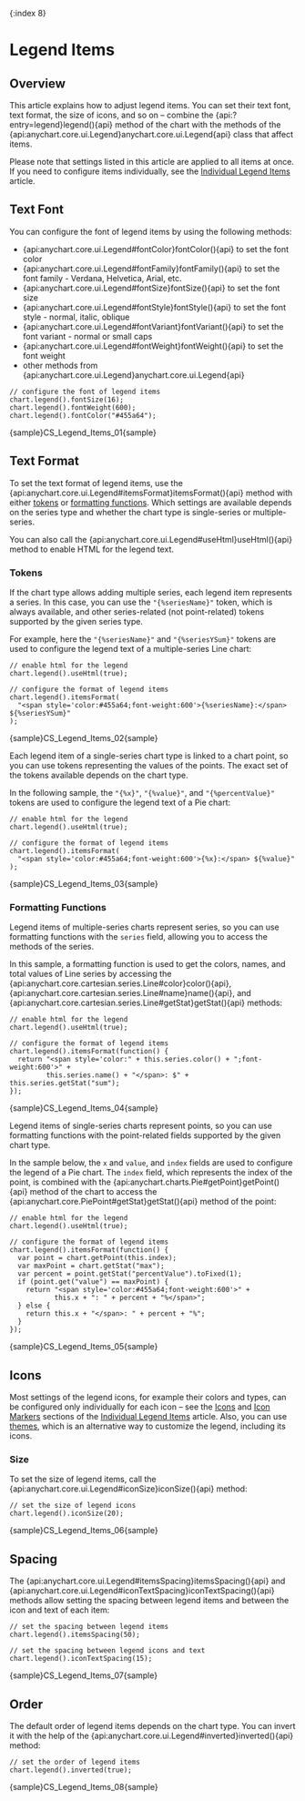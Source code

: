 {:index 8}
# Legend Items

## Overview

This article explains how to adjust legend items. You can set their text font, text format, the size of icons, and so on – combine the {api:?entry=legend}legend(){api} method of the chart with the methods of the {api:anychart.core.ui.Legend}anychart.core.ui.Legend{api} class that affect items.

Please note that settings listed in this article are applied to all items at once. If you need to configure items individually, see the [Individual Legend Items](Individual_Legend_Items) article.

## Text Font

You can configure the font of legend items by using the following methods:

* {api:anychart.core.ui.Legend#fontColor}fontColor(){api} to set the font color
* {api:anychart.core.ui.Legend#fontFamily}fontFamily(){api} to set the font family - Verdana, Helvetica, Arial, etc.
* {api:anychart.core.ui.Legend#fontSize}fontSize(){api} to set the font size
* {api:anychart.core.ui.Legend#fontStyle}fontStyle(){api} to set the font style - normal, italic, oblique
* {api:anychart.core.ui.Legend#fontVariant}fontVariant(){api} to set the font variant - normal or small caps
* {api:anychart.core.ui.Legend#fontWeight}fontWeight(){api} to set the font weight
* other methods from {api:anychart.core.ui.Legend}anychart.core.ui.Legend{api}


```
// configure the font of legend items
chart.legend().fontSize(16);
chart.legend().fontWeight(600);
chart.legend().fontColor("#455a64");
```

{sample}CS\_Legend\_Items\_01{sample}

## Text Format

To set the text format of legend items, use the {api:anychart.core.ui.Legend#itemsFormat}itemsFormat(){api} method with either [tokens](../Text_Formatters#string_tokens) or [formatting functions](../Text_Formatters#formatting_functions). Which settings are available depends on the series type and whether the chart type is single-series or multiple-series.

You can also call the {api:anychart.core.ui.Legend#useHtml}useHtml(){api} method to enable HTML for the legend text.

### Tokens

If the chart type allows adding multiple series, each legend item represents a series. In this case, you can use the `"{%seriesName}"` token, which is always available, and other series-related (not point-related) tokens supported by the given series type.

For example, here the `"{%seriesName}"` and `"{%seriesYSum}"` tokens are used to configure the legend text of a multiple-series Line chart:

```
// enable html for the legend
chart.legend().useHtml(true);

// configure the format of legend items
chart.legend().itemsFormat(
  "<span style='color:#455a64;font-weight:600'>{%seriesName}:</span> ${%seriesYSum}"
);
```

{sample}CS\_Legend\_Items\_02{sample}

Each legend item of a single-series chart type is linked to a chart point, so you can use tokens representing the values of the points. The exact set of the tokens available depends on the chart type.

In the following sample, the `"{%x}"`, `"{%value}"`, and `"{%percentValue}"` tokens are used to configure the legend text of a Pie chart:

```
// enable html for the legend
chart.legend().useHtml(true);

// configure the format of legend items
chart.legend().itemsFormat(
  "<span style='color:#455a64;font-weight:600'>{%x}:</span> ${%value}"
);
```

{sample}CS\_Legend\_Items\_03{sample}

### Formatting Functions

Legend items of multiple-series charts represent series, so you can use formatting functions with the `series` field, allowing you to access the methods of the series.

In this sample, a formatting function is used to get the colors, names, and total values of Line series by accessing the {api:anychart.core.cartesian.series.Line#color}color(){api}, {api:anychart.core.cartesian.series.Line#name}name(){api}, and {api:anychart.core.cartesian.series.Line#getStat}getStat(){api} methods:

```
// enable html for the legend
chart.legend().useHtml(true);

// configure the format of legend items
chart.legend().itemsFormat(function() {
  return "<span style='color:" + this.series.color() + ";font-weight:600'>" +
         this.series.name() + "</span>: $" + this.series.getStat("sum");
});
```

{sample}CS\_Legend\_Items\_04{sample}

Legend items of single-series charts represent points, so you can use formatting functions with the point-related fields supported by the given chart type.

In the sample below, the `x` and `value`, and `index` fields are used to configure the legend of a Pie chart. The `index` field, which represents the index of the point, is combined with the {api:anychart.charts.Pie#getPoint}getPoint(){api} method of the chart to access the {api:anychart.core.PiePoint#getStat}getStat(){api} method of the point:

```
// enable html for the legend
chart.legend().useHtml(true);

// configure the format of legend items
chart.legend().itemsFormat(function() {
  var point = chart.getPoint(this.index);
  var maxPoint = chart.getStat("max");
  var percent = point.getStat("percentValue").toFixed(1);
  if (point.get("value") == maxPoint) {
    return "<span style='color:#455a64;font-weight:600'>" +
           this.x + ": " + percent + "%</span>";
  } else {
    return this.x + "</span>: " + percent + "%";
  }
});
```

{sample}CS\_Legend\_Items\_05{sample}

## Icons

Most settings of the legend icons, for example their colors and types, can be configured only individually for each icon – see the [Icons](Individual_Legend_Items#icons) and [Icon Markers](Individual_Legend_Items#icon_markers) sections of the [Individual Legend Items](Individual_Legend_Items) article. Also, you can use [themes](Themes), which is an alternative way to customize the legend, including its icons.

### Size

To set the size of legend items, call the {api:anychart.core.ui.Legend#iconSize}iconSize(){api} method:

```
// set the size of legend icons
chart.legend().iconSize(20);
```

{sample}CS\_Legend\_Items\_06{sample}

## Spacing

The {api:anychart.core.ui.Legend#itemsSpacing}itemsSpacing(){api} and {api:anychart.core.ui.Legend#iconTextSpacing}iconTextSpacing(){api} methods allow setting the spacing between legend items and between the icon and text of each item:

```
// set the spacing between legend items
chart.legend().itemsSpacing(50);

// set the spacing between legend icons and text
chart.legend().iconTextSpacing(15);
```

{sample}CS\_Legend\_Items\_07{sample}

## Order

The default order of legend items depends on the chart type. You can invert it with the help of the {api:anychart.core.ui.Legend#inverted}inverted(){api} method:

```
// set the order of legend items
chart.legend().inverted(true);
```

{sample}CS\_Legend\_Items\_08{sample}